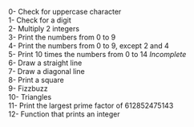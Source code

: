 0- Check for uppercase character</br>
1- Check for a digit</br>
2- Multiply 2 integers</br>
3- Print the numbers from 0 to 9</br>
4- Print the numbers from 0 to 9, except 2 and 4</br>
5- Print 10 times the numbers from 0 to 14 *Incomplete*</br>
6- Draw a straight line</br>
7- Draw a diagonal line</br>
8- Print a square</br>
9- Fizzbuzz</br>
10- Triangles</br>
11- Print the largest prime factor of 612852475143</br>
12- Function that prints an integer

